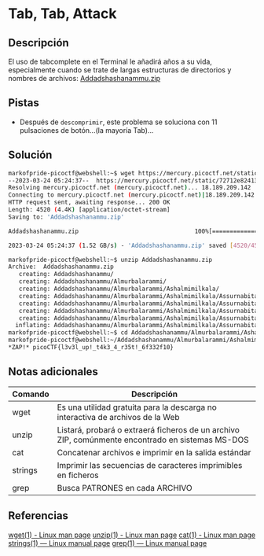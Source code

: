 # Tab, Tab, Attack

## Descripción
El uso de tabcomplete en el Terminal le añadirá años a su vida, especialmente cuando se trate de largas estructuras de directorios y nombres de archivos: [Addadshashanammu.zip](https://mercury.picoctf.net/static/72712e82413e78cc8aa8d553ffea42b0/Addadshashanammu.zip)

## Pistas
- Después de `descomprimir`, este problema se soluciona con 11 pulsaciones de botón...(la mayoría Tab)...

## Solución
```bash
markofpride-picoctf@webshell:~$ wget https://mercury.picoctf.net/static/72712e82413e78cc8aa8d553ffea42b0/Addadshashanammu.zip
--2023-03-24 05:24:37--  https://mercury.picoctf.net/static/72712e82413e78cc8aa8d553ffea42b0/Addadshashanammu.zip
Resolving mercury.picoctf.net (mercury.picoctf.net)... 18.189.209.142
Connecting to mercury.picoctf.net (mercury.picoctf.net)|18.189.209.142|:443... connected.
HTTP request sent, awaiting response... 200 OK
Length: 4520 (4.4K) [application/octet-stream]
Saving to: 'Addadshashanammu.zip'

Addadshashanammu.zip                                 100%[=====================================================================================================================>]   4.41K  --.-KB/s    in 0s      

2023-03-24 05:24:37 (1.52 GB/s) - 'Addadshashanammu.zip' saved [4520/4520]

markofpride-picoctf@webshell:~$ unzip Addadshashanammu.zip 
Archive:  Addadshashanammu.zip
   creating: Addadshashanammu/
   creating: Addadshashanammu/Almurbalarammi/
   creating: Addadshashanammu/Almurbalarammi/Ashalmimilkala/
   creating: Addadshashanammu/Almurbalarammi/Ashalmimilkala/Assurnabitashpi/
   creating: Addadshashanammu/Almurbalarammi/Ashalmimilkala/Assurnabitashpi/Maelkashishi/
   creating: Addadshashanammu/Almurbalarammi/Ashalmimilkala/Assurnabitashpi/Maelkashishi/Onnissiralis/
   creating: Addadshashanammu/Almurbalarammi/Ashalmimilkala/Assurnabitashpi/Maelkashishi/Onnissiralis/Ularradallaku/
  inflating: Addadshashanammu/Almurbalarammi/Ashalmimilkala/Assurnabitashpi/Maelkashishi/Onnissiralis/Ularradallaku/fang-of-haynekhtnamet  
markofpride-picoctf@webshell:~$ cd Addadshashanammu/Almurbalarammi/Ashalmimilkala/Assurnabitashpi/Maelkashishi/Onnissiralis/Ularradallaku/
markofpride-picoctf@webshell:~/Addadshashanammu/Almurbalarammi/Ashalmimilkala/Assurnabitashpi/Maelkashishi/Onnissiralis/Ularradallaku$ cat fang-of-haynekhtnamet | strings | grep pico           
*ZAP!* picoCTF{l3v3l_up!_t4k3_4_r35t!_6f332f10}
```

## Notas adicionales
| Comando | Descripción |
|--------|--------|
| wget | Es una utilidad gratuita para la descarga no interactiva de archivos de la Web |
| unzip | Listará, probará o extraerá ficheros de un archivo ZIP, comúnmente encontrado en sistemas MS-DOS |
| cat | Concatenar archivos e imprimir en la salida estándar |
| strings | Imprimir las secuencias de caracteres imprimibles en ficheros |
| grep | Busca PATRONES en cada ARCHIVO |

## Referencias
[wget(1) - Linux man page](https://linux.die.net/man/1/wget)
[unzip(1) - Linux man page](https://linux.die.net/man/1/unzip)
[cat(1) - Linux man page](https://linux.die.net/man/1/cat)
[strings(1) — Linux manual page](https://man7.org/linux/man-pages/man1/strings.1.html)
[grep(1) — Linux manual page](https://man7.org/linux/man-pages/man1/grep.1.html)